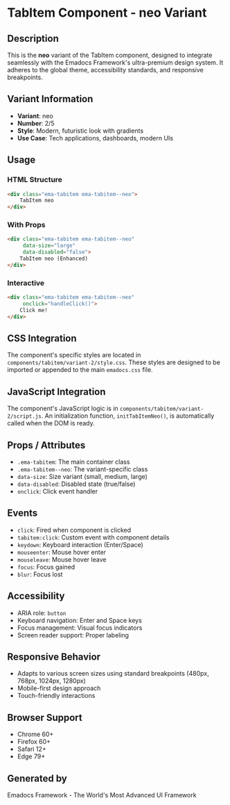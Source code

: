 # TabItem Component - neo Variant

## Description
This is the **neo** variant of the TabItem component, designed to integrate seamlessly with the Emadocs Framework's ultra-premium design system. It adheres to the global theme, accessibility standards, and responsive breakpoints.

## Variant Information
- **Variant**: neo
- **Number**: 2/5
- **Style**: Modern, futuristic look with gradients
- **Use Case**: Tech applications, dashboards, modern UIs

## Usage

### HTML Structure
```html
<div class="ema-tabitem ema-tabitem--neo">
    TabItem neo
</div>
```

### With Props
```html
<div class="ema-tabitem ema-tabitem--neo" 
     data-size="large" 
     data-disabled="false">
    TabItem neo (Enhanced)
</div>
```

### Interactive
```html
<div class="ema-tabitem ema-tabitem--neo" 
     onclick="handleClick()">
    Click me!
</div>
```

## CSS Integration
The component's specific styles are located in `components/tabitem/variant-2/style.css`. These styles are designed to be imported or appended to the main `emadocs.css` file.

## JavaScript Integration
The component's JavaScript logic is in `components/tabitem/variant-2/script.js`. An initialization function, `initTabItemNeo()`, is automatically called when the DOM is ready.

## Props / Attributes
- `.ema-tabitem`: The main container class
- `.ema-tabitem--neo`: The variant-specific class
- `data-size`: Size variant (small, medium, large)
- `data-disabled`: Disabled state (true/false)
- `onclick`: Click event handler

## Events
- `click`: Fired when component is clicked
- `tabitem:click`: Custom event with component details
- `keydown`: Keyboard interaction (Enter/Space)
- `mouseenter`: Mouse hover enter
- `mouseleave`: Mouse hover leave
- `focus`: Focus gained
- `blur`: Focus lost

## Accessibility
- ARIA role: `button`
- Keyboard navigation: Enter and Space keys
- Focus management: Visual focus indicators
- Screen reader support: Proper labeling

## Responsive Behavior
- Adapts to various screen sizes using standard breakpoints (480px, 768px, 1024px, 1280px)
- Mobile-first design approach
- Touch-friendly interactions

## Browser Support
- Chrome 60+
- Firefox 60+
- Safari 12+
- Edge 79+

## Generated by
Emadocs Framework - The World's Most Advanced UI Framework
